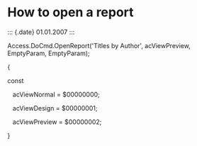 How to open a report
====================

::: {.date}
01.01.2007
:::

Access.DoCmd.OpenReport(\'Titles by Author\', acViewPreview, EmptyParam,
EmptyParam);

{

const

   acViewNormal = \$00000000;

   acViewDesign = \$00000001;

   acViewPreview = \$00000002;

}
